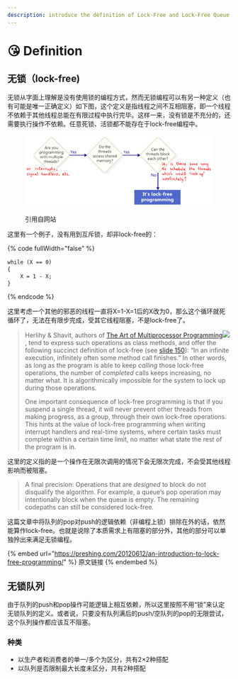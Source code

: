 ```yaml
---
description: introduce the definition of Lock-Free and Lock-Free Queue
---
```


# 😘 Definition

## 无锁（lock-free)

无锁从字面上理解是没有使用锁的编程方式，然而无锁编程可以有另一种定义（也有可能是唯一正确定义）如下图，这个定义是指线程之间不互相阻塞，即一个线程不依赖于其他线程总能在有限过程中执行完毕。这样一来，没有锁是不充分的，还需要执行操作不依赖。任意死锁、活锁都不能存在于lock-free编程中。

<figure><img src=".gitbook/assets/image (1) (1) (1) (1) (1) (1) (1) (1) (1) (1) (1) (1) (1) (1) (1).png" alt=""><figcaption><p>引用自网站</p></figcaption></figure>

这里有一个例子，没有用到互斥锁，却非lock-free的：

{% code fullWidth="false" %}
```clike
while (X == 0)
{
    X = 1 - X;
}
```
{% endcode %}

这里考虑一个其他的邪恶的线程一直将X=1-X=1后的X改为0，那么这个循环就死循环了，无法在有限步完成，受其它线程阻塞，不是lock-free了。



> Herlihy & Shavit, authors of [The Art of Multiprocessor Programming](http://www.amazon.com/gp/product/0123973376/ref=as\_li\_ss\_tl?ie=UTF8\&tag=preshonprogr-20\&linkCode=as2\&camp=1789\&creative=390957\&creativeASIN=0123973376)![](http://www.assoc-amazon.com/e/ir?t=preshonprogr-20\&l=as2\&o=1\&a=0123973376), tend to express such operations as class methods, and offer the following succinct definition of lock-free (see [slide 150](https://docs.google.com/viewer?a=v\&q=cache:HaWgz4g5e7QJ:www.elsevierdirect.com/companions/9780123705914/Lecture%2520Slides/05\~Chapter\_05.ppt+\&hl=en\&gl=ca\&pid=bl\&srcid=ADGEESghbD6JBTSkCnlPP8ZjPwxS2kM6bbvEGUJaHozCN1CGYW0hnR0WkwmG7LvVj5BUOYZTfTXUClM7uXmr-nXPYlOvZulPJMgYXHaXqqo\_m9qkn38gw8qMn01tFoxTmTkvjalHzQOB\&sig=AHIEtbRChU00kpYARLAr5Cv5Z5aB2NLo5w)): “In an infinite execution, infinitely often some method call finishes.” In other words, as long as the program is able to keep _calling_ those lock-free operations, the number of _completed_ calls keeps increasing, no matter what. It is algorithmically impossible for the system to lock up during those operations.
>
> One important consequence of lock-free programming is that if you suspend a single thread, it will never prevent other threads from making progress, as a group, through their own lock-free operations. This hints at the value of lock-free programming when writing interrupt handlers and real-time systems, where certain tasks must complete within a certain time limit, no matter what state the rest of the program is in.

这里的定义指的是一个操作在无限次调用的情况下会无限次完成，不会受其他线程影响而被阻塞。

> A final precision: Operations that are _designed_ to block do not disqualify the algorithm. For example, a queue’s pop operation may intentionally block when the queue is empty. The remaining codepaths can still be considered lock-free.

这篇文章中将队列的pop对push的逻辑依赖（非编程上锁）排除在外的话，依然能算作lock-free。也就是说除了本质需求上有阻塞的部分外，其他的部分可以单独拎出来满足无锁编程。



{% embed url="https://preshing.com/20120612/an-introduction-to-lock-free-programming/" %}
原文链接
{% endembed %}

## 无锁队列

由于队列的push和pop操作可能逻辑上相互依赖，所以这里按照不用“锁”来认定无锁队列的定义。或者说，只要没有队列满后的push/空队列的pop的无限尝试，这个队列操作都应该互不阻塞。



### 种类

* 以生产者和消费者的单一/多个为区分，共有2×2种搭配
* 以队列是否限制最大长度未区分，共有2种搭配
